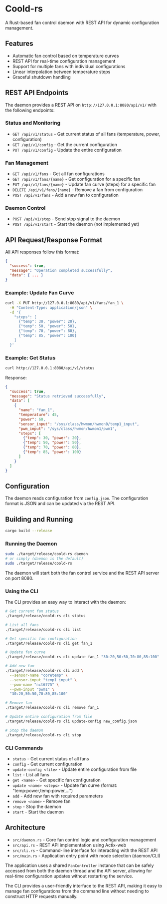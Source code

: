 # Coold-rs

A Rust-based fan control daemon with REST API for dynamic configuration management.

## Features

- Automatic fan control based on temperature curves
- REST API for real-time configuration management
- Support for multiple fans with individual configurations
- Linear interpolation between temperature steps
- Graceful shutdown handling

## REST API Endpoints

The daemon provides a REST API on `http://127.0.0.1:8080/api/v1/` with the following endpoints:

### Status and Monitoring

- `GET /api/v1/status` - Get current status of all fans (temperature, power, configuration)
- `GET /api/v1/config` - Get the current configuration
- `PUT /api/v1/config` - Update the entire configuration

### Fan Management

- `GET /api/v1/fans` - Get all fan configurations
- `GET /api/v1/fans/{name}` - Get configuration for a specific fan
- `PUT /api/v1/fans/{name}` - Update fan curve (steps) for a specific fan
- `DELETE /api/v1/fans/{name}` - Remove a fan from configuration
- `POST /api/v1/fans` - Add a new fan to configuration

### Daemon Control

- `POST /api/v1/stop` - Send stop signal to the daemon
- `POST /api/v1/start` - Start the daemon (not implemented yet)

## API Request/Response Format

All API responses follow this format:

```json
{
  "success": true,
  "message": "Operation completed successfully",
  "data": { ... }
}
```

### Example: Update Fan Curve

```bash
curl -X PUT http://127.0.0.1:8080/api/v1/fans/fan_1 \
  -H "Content-Type: application/json" \
  -d '{
    "steps": [
      {"temp": 30, "power": 20},
      {"temp": 50, "power": 50},
      {"temp": 70, "power": 80},
      {"temp": 85, "power": 100}
    ]
  }'
```

### Example: Get Status

```bash
curl http://127.0.0.1:8080/api/v1/status
```

Response:
```json
{
  "success": true,
  "message": "Status retrieved successfully",
  "data": [
    {
      "name": "fan_1",
      "temperature": 45,
      "power": 60,
      "sensor_input": "/sys/class/hwmon/hwmon0/temp1_input",
      "pwm_input": "/sys/class/hwmon/hwmon1/pwm1",
      "steps": [
        {"temp": 30, "power": 20},
        {"temp": 50, "power": 50},
        {"temp": 70, "power": 80},
        {"temp": 85, "power": 100}
      ]
    }
  ]
}
```

## Configuration

The daemon reads configuration from `config.json`. The configuration format is JSON and can be updated via the REST API.

## Building and Running

```bash
cargo build --release
```

### Running the Daemon

```bash
sudo ./target/release/coold-rs daemon
# or simply (daemon is the default)
sudo ./target/release/coold-rs
```

The daemon will start both the fan control service and the REST API server on port 8080.

### Using the CLI

The CLI provides an easy way to interact with the daemon:

```bash
# Get current fan status
./target/release/coold-rs cli status

# List all fans
./target/release/coold-rs cli list

# Get specific fan configuration
./target/release/coold-rs cli get fan_1

# Update fan curve
./target/release/coold-rs cli update fan_1 "30:20,50:50,70:80,85:100"

# Add new fan
./target/release/coold-rs cli add \
  --sensor-name "coretemp" \
  --sensor-input "temp1_input" \
  --pwm-name "nct6775" \
  --pwm-input "pwm1" \
  "30:20,50:50,70:80,85:100"

# Remove fan
./target/release/coold-rs cli remove fan_1

# Update entire configuration from file
./target/release/coold-rs cli update-config new_config.json

# Stop the daemon
./target/release/coold-rs cli stop
```

### CLI Commands

- `status` - Get current status of all fans
- `config` - Get current configuration
- `update-config <file>` - Update entire configuration from file
- `list` - List all fans
- `get <name>` - Get specific fan configuration
- `update <name> <steps>` - Update fan curve (format: "temp:power,temp:power,...")
- `add` - Add new fan with required parameters
- `remove <name>` - Remove fan
- `stop` - Stop the daemon
- `start` - Start the daemon

## Architecture

- `src/daemon.rs` - Core fan control logic and configuration management
- `src/api.rs` - REST API implementation using Actix-web
- `src/cli.rs` - Command-line interface for interacting with the REST API
- `src/main.rs` - Application entry point with mode selection (daemon/CLI)

The application uses a shared `FanController` instance that can be safely accessed from both the daemon thread and the API server, allowing for real-time configuration updates without restarting the service.

The CLI provides a user-friendly interface to the REST API, making it easy to manage fan configurations from the command line without needing to construct HTTP requests manually. 